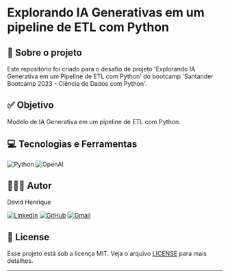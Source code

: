 
# Explorando IA Generativas em um pipeline de ETL com Python

## 💼 Sobre o projeto

Este repositório foi criado para o desafio de projeto 'Explorando IA Generativa em um Pipeline de ETL com Python' do bootcamp 'Santander Bootcamp 2023 - Ciência de Dados com Python'.

## ✅ Objetivo

Modelo de IA Generativa em  um pipeline de ETL com Python.

## 💻 Tecnologias e Ferramentas

![Python](https://img.shields.io/static/v1?style=for-the-badge&message=Python&color=3776AB&logo=Python&logoColor=FFFFFF&label=)
![OpenAI](https://img.shields.io/static/v1?style=for-the-badge&message=OpenAI&color=412991&logo=OpenAI&logoColor=FFFFFF&label=)

## 👨🏽‍💻 Autor

David Henrique

[![LinkedIn](https://img.shields.io/badge/LinkedIn-333333?style=for-the-badge&logo=linkedin&logoColor=0E76A8)](https://www.linkedin.com/in/david-henrique/)
[![GitHub](https://img.shields.io/badge/github-333333?style=for-the-badge&logo=github&logoColor=0E76A8)](https://github.com/David-Henriqu3)
[![Gmail](https://img.shields.io/badge/Gmail-333333?style=for-the-badge&logo=gmail&logoColor=0E76A8)](mailto:david.henrique.pe@gmail.com)

## 📝 License

Esse projeto está sob a licença MIT. Veja o arquivo [LICENSE](LICENSE) para mais detalhes.

---
